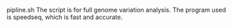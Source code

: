 pipline.sh
The script is for full genome variation analysis. The program used is speedseq, which is fast and accurate.

